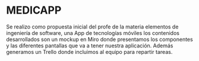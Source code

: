 # MEDICAPP
Se realizo como propuesta inicial del profe de la materia elementos de ingeniería de software, una App de tecnologías móviles los contenidos desarrollados son un mockup en Miro donde presentamos los componentes y las diferentes pantallas que va a tener nuestra aplicación. Además generamos un Trello donde incluimos al equipo para repartir tareas.
